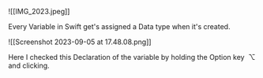 
![[IMG_2023.jpeg]]


Every Variable in Swift get's assigned a Data type when it's created.


![[Screenshot 2023-09-05 at 17.48.08.png]]

Here I checked this Declaration of the variable by holding the Option key  ⌥  and clicking.
 
 
   
  
  
    
  
 
     